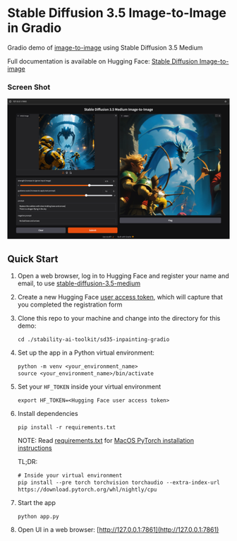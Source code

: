 # Stable Diffusion 3.5 Image-to-Image in Gradio
Gradio demo of [image-to-image](https://huggingface.co/docs/diffusers/api/pipelines/stable_diffusion/img2img) using Stable Diffusion 3.5 Medium

Full documentation is available on Hugging Face: [Stable Diffusion Image-to-image](https://huggingface.co/docs/diffusers/api/pipelines/stable_diffusion/img2img)

### Screen Shot
![Screenshot](./images/screenshot.png)

## Quick Start
1. Open a web browser, log in to Hugging Face and register your name and email,
   to use [stable-diffusion-3.5-medium](https://huggingface.co/stabilityai/stable-diffusion-3.5-medium)
2. Create a new Hugging Face [user access token](https://huggingface.co/docs/hub/en/security-tokens),
   which will capture that you completed the registration form
3. Clone this repo to your machine and change into the directory for this demo:
   ```
   cd ./stability-ai-toolkit/sd35-inpainting-gradio
   ```
4. Set up the app in a Python virtual environment:

   ```
   python -m venv <your_environment_name>
   source <your_environment_name>/bin/activate
   ```
5. Set your `HF_TOKEN` inside your virtual environment
   ```
   export HF_TOKEN=<Hugging Face user access token>
   ```
6. Install dependencies
   ```
   pip install -r requirements.txt
   ```

   NOTE: Read [requirements.txt](./requirements.txt) for
   [MacOS PyTorch installation instructions](https://developer.apple.com/metal/pytorch/)

   TL;DR:
   ```
   # Inside your virtual environment
   pip install --pre torch torchvision torchaudio --extra-index-url https://download.pytorch.org/whl/nightly/cpu
   ```
7. Start the app
   ```
   python app.py
   ```
8. Open UI in a web browser: [http://127.0.0.1:7861](http://127.0.0.1:7861)
